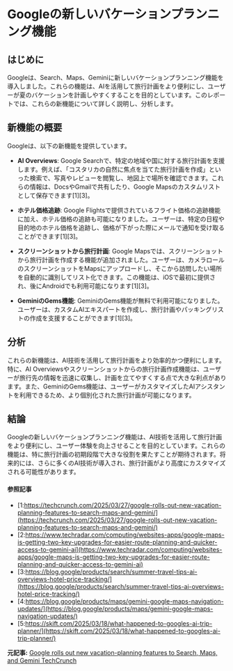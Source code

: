 # Googleの新しいバケーションプランニング機能

## はじめに

Googleは、Search、Maps、Geminiに新しいバケーションプランニング機能を導入しました。これらの機能は、AIを活用して旅行計画をより便利にし、ユーザーが夏のバケーションを計画しやすくすることを目的としています。このレポートでは、これらの新機能について詳しく説明し、分析します。

## 新機能の概要

Googleは、以下の新機能を提供しています。

- **AI Overviews**: Google Searchで、特定の地域や国に対する旅行計画を支援します。例えば、「コスタリカの自然に焦点を当てた旅行計画を作成」といった検索で、写真やレビューを閲覧し、地図上で場所を確認できます。これらの情報は、DocsやGmailで共有したり、Google Mapsのカスタムリストとして保存できます[1][3]。

- **ホテル価格追跡**: Google Flightsで提供されているフライト価格の追跡機能に加え、ホテル価格の追跡も可能になりました。ユーザーは、特定の日程や目的地のホテル価格を追跡し、価格が下がった際にメールで通知を受け取ることができます[1][3]。

- **スクリーンショットから旅行計画**: Google Mapsでは、スクリーンショットから旅行計画を作成する機能が追加されました。ユーザーは、カメラロールのスクリーンショットをMapsにアップロードし、そこから訪問したい場所を自動的に識別してリスト化できます。この機能は、iOSで最初に提供され、後にAndroidでも利用可能になります[1][3]。

- **GeminiのGems機能**: GeminiのGems機能が無料で利用可能になりました。ユーザーは、カスタムAIエキスパートを作成し、旅行計画やパッキングリストの作成を支援することができます[1][3]。

## 分析

これらの新機能は、AI技術を活用して旅行計画をより効率的かつ便利にします。特に、AI Overviewsやスクリーンショットからの旅行計画作成機能は、ユーザーが旅行先の情報を迅速に収集し、計画を立てやすくする点で大きな利点があります。また、GeminiのGems機能は、ユーザーがカスタマイズしたAIアシスタントを利用できるため、より個別化された旅行計画が可能になります。

## 結論

Googleの新しいバケーションプランニング機能は、AI技術を活用して旅行計画をより便利にし、ユーザー体験を向上させることを目的としています。これらの機能は、特に旅行計画の初期段階で大きな役割を果たすことが期待されます。将来的には、さらに多くのAI技術が導入され、旅行計画がより高度にカスタマイズされる可能性があります。

#### 参照記事
- [1:https://techcrunch.com/2025/03/27/google-rolls-out-new-vacation-planning-features-to-search-maps-and-gemini/](https://techcrunch.com/2025/03/27/google-rolls-out-new-vacation-planning-features-to-search-maps-and-gemini/)
- [2:https://www.techradar.com/computing/websites-apps/google-maps-is-getting-two-key-upgrades-for-easier-route-planning-and-quicker-access-to-gemini-ai](https://www.techradar.com/computing/websites-apps/google-maps-is-getting-two-key-upgrades-for-easier-route-planning-and-quicker-access-to-gemini-ai)
- [3:https://blog.google/products/search/summer-travel-tips-ai-overviews-hotel-price-tracking/](https://blog.google/products/search/summer-travel-tips-ai-overviews-hotel-price-tracking/)
- [4:https://blog.google/products/maps/gemini-google-maps-navigation-updates/](https://blog.google/products/maps/gemini-google-maps-navigation-updates/)
- [5:https://skift.com/2025/03/18/what-happened-to-googles-ai-trip-planner/](https://skift.com/2025/03/18/what-happened-to-googles-ai-trip-planner/)


**元記事:** [Google rolls out new vacation-planning features to Search, Maps, and Gemini TechCrunch](https://techcrunch.com/2025/03/27/google-rolls-out-new-vacation-planning-features-to-search-maps-and-gemini/)